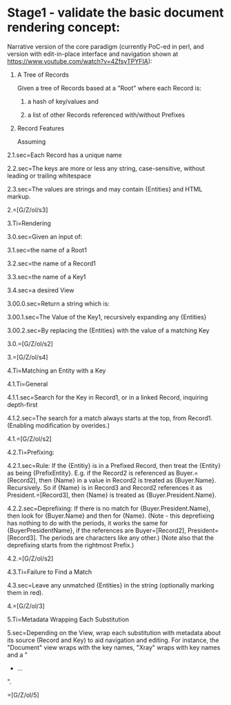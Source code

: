 # Stage1 - validate the basic document rendering concept:

Narrative version of the core paradigm (currently PoC-ed in perl, and version with edit-in-place interface and navigation shown at https://www.youtube.com/watch?v=4ZfsyTPYFIA):

1. A Tree of Records

   Given a tree of Records based at a "Root" where each Record is:

   1.  a hash of key/values and

   1.  a list of other Records referenced with/without Prefixes


1. Record Features

   Assuming

2.1.sec=Each Record has a unique name

2.2.sec=The keys are more or less any string, case-sensitive, without leading or trailing whitespace

2.3.sec=The values are strings and may contain {Entities} and HTML markup.

2.=[G/Z/ol/s3]

3.Ti=Rendering

3.0.sec=Given an input of:

3.1.sec=the name of a Root1

3.2.sec=the name of a Record1

3.3.sec=the name of a Key1

3.4.sec=a desired View

3.00.0.sec=Return a string which is:

3.00.1.sec=The Value of the Key1, recursively expanding any {Entities}

3.00.2.sec=By replacing the {Entities} with the value of a matching Key

3.0.=[G/Z/ol/s2]

3.=[G/Z/ol/s4]

4.Ti=Matching an Entity with a Key

4.1.Ti=General

4.1.1.sec=Search for the Key in Record1, or in a linked Record, inquiring depth-first

4.1.2.sec=The search for a match always starts at the top, from Record1. (Enabling modification by overides.)

4.1.=[G/Z/ol/s2]

4.2.Ti=Prefixing:

4.2.1.sec=Rule: If the {Entitiy} is in a Prefixed Record, then treat the {Entity} as being {PrefixEntity}. E.g. if the Record2 is referenced as Buyer.=[Record2], then {Name} in a value in Record2 is treated as {Buyer.Name}. Recursively. So if {Name} is in Record3 and Record2 references it as President.=[Record3], then {Name} is treated as {Buyer.President.Name}.

4.2.2.sec=Deprefixing: If there is no match for {Buyer.President.Name}, then look for {Buyer.Name} and then for {Name}. (Note - this deprefixing has nothing to do with the periods, it works the same for {BuyerPresidentName}, if the references are Buyer=[Record2], President=[Record3]. The periods are characters like any other.) (Note also that the deprefixing starts from the rightmost Prefix.)

4.2.=[G/Z/ol/s2]

4.3.Ti=Failure to Find a Match

4.3.sec=Leave any unmatched {Entities} in the string (optionally marking them in red).

4.=[G/Z/ol/3]

5.Ti=Metadata Wrapping Each Substitution

5.sec=Depending on the View, wrap each substitution with metadata about its source (Record and Key) to aid navigation and editing. For instance, the "Document" view wraps with the key names, "Xray" wraps with key names and a "<ul><li>...</li></ul>".

=[G/Z/ol/5]
